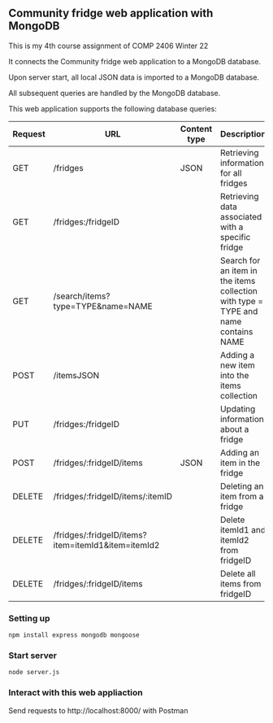 ## Community fridge web application with MongoDB

This is my 4th course assignment of COMP 2406 Winter 22

It connects the Community fridge web application to a MongoDB database.

Upon server start, all local JSON data is imported to a MongoDB database. 

All subsequent queries are handled by the MongoDB database.

This web application supports the following database queries:

| Request | URL                                                | Content type | Description                                                                        |  
|---------|----------------------------------------------------|--------------|------------------------------------------------------------------------------------|
| GET     | /fridges                                           | JSON         | Retrieving information for all fridges                                             |
| GET     | /fridges:/fridgeID                                 |              | Retrieving data associated with a specific fridge                                  |
| GET     | /search/items?type=TYPE&name=NAME                  |              | Search for an item in the items collection with type = TYPE and name contains NAME |
| POST    | /itemsJSON                                         |              | Adding a new item into the items collection                                        |
| PUT     | /fridges:/fridgeID                                 |              | Updating information about a fridge                                                |
| POST    | /fridges/:fridgeID/items                           | JSON         | Adding an item in the fridge                                                       |
| DELETE  | /fridges/:fridgeID/items/:itemID                   |              | Deleting an item from a fridge                                                     |
| DELETE  | /fridges/:fridgeID/items?item=itemId1&item=itemId2 |              | Delete itemId1 and itemId2 from fridgeID                                           |
| DELETE  | /fridges/:fridgeID/items                           |              | Delete all items from fridgeID                                                     |


### Setting up

```
npm install express mongodb mongoose

```

### Start server 

```
node server.js
```

### Interact with this web appliaction

Send requests to http://localhost:8000/ with Postman
